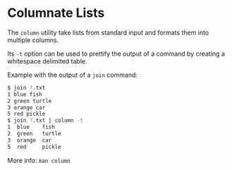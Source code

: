 # Columnate Lists

The `column` utility take lists from standard input and formats them into multiple columns. 

Its `-t` option can be used to prettify the output of a command by creating a whitespace delimited table.

Example with the output of a `join` command:

```bash
$ join ?.txt
1 blue fish
2 green turtle
3 orange car
5 red pickle
$ join ?.txt | column -t
1  blue    fish
2  green   turtle
3  orange  car
5  red     pickle
```

More info: `man column`
